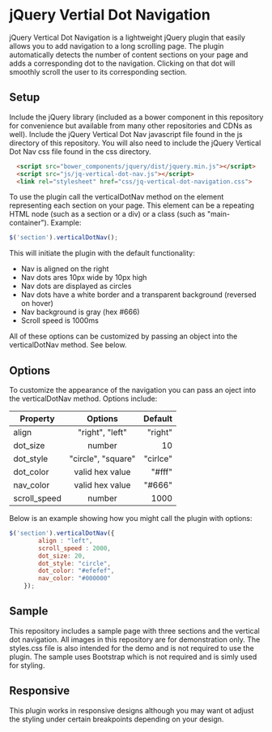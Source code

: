 # jQuery Vertial Dot Navigation


jQuery Vertical Dot Navigation is a lightweight jQuery plugin that easily allows you to add navigation to a long scrolling page.  The plugin automatically detects the number of content sections on your page and adds a corresponding dot to the navigation.  Clicking on that dot will smoothly scroll the user to its corresponding section.

## Setup

Include the jQuery library (included as a bower component in this repository for convenience but available from many other repositories and CDNs as well).  Include the jQuery Vertical Dot Nav javascript file found in the js directory of this repository.  You will also need to include the jQuery Vertical Dot Nav css file found in the css directory.

````html 
  <script src="bower_components/jquery/dist/jquery.min.js"></script>
  <script src="js/jq-vertical-dot-nav.js"></script>
  <link rel="stylesheet" href="css/jq-vertical-dot-navigation.css">
````

To use the plugin call the verticalDotNav method on the element representing each section on your page.  This element can be a repeating HTML node (such as a section or a div) or a class (such as "main-container").  Example:

````javascript
$('section').verticalDotNav();
````

This will initiate the plugin with the default functionality: 
* Nav is aligned on the right
* Nav dots ares 10px wide by 10px high
* Nav dots are displayed as circles
* Nav dots have a white border and a transparent background (reversed on hover)
* Nav background is gray (hex #666)
* Scroll speed is 1000ms

All of these options can be customized by passing an object into the verticalDotNav method.  See below.

## Options

To customize the appearance of the navigation you can pass an oject into the verticalDotNav method.  Options include:

| Property      | Options            | Default  | 
| ------------- |:------------------:| --------:|
| align         | "right", "left"    | "right"  |
| dot_size      | number             | 10       |
| dot_style     | "circle", "square" | "cirlce" |
| dot_color     | valid hex value    | "#fff"   |
| nav_color     | valid hex value    | "#666"   |
| scroll_speed  | number             | 1000     |

Below is an example showing how you might call the plugin with options:

````javascript
$('section').verticalDotNav({
		align : "left", 
		scroll_speed : 2000,
		dot_size: 20,
		dot_style: "circle",
		dot_color: "#efefef",
		nav_color: "#000000"
	});
````

## Sample

This repository includes a sample page with three sections and the vertical dot navigation.  All images in this repository are for demonstration only.  The styles.css file is also intended for the demo and is not required to use the plugin.  The sample uses Bootstrap which is not required and is simly used for styling.

## Responsive

This plugin works in responsive designs although you may want ot adjust the styling under certain breakpoints depending on your design.







